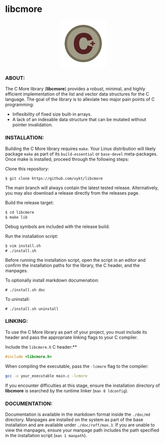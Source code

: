 # libcmore

<p align="center">
    <img src="libcmore.png" width="150" height="150">
</p>


### ABOUT:

The C More library (**libcmore**) provides a robust, minimal, and highly efficient implementation of the list and vector data structures for the C language. The goal of the library is to alleviate two major pain points of C programming:

- Inflexibility of fixed size built-in arrays.
- A lack of an indexable data structure that can be mutated without pointer invalidation.


### INSTALLATION:

Building the C More library requires `make`. Your Linux distribution will likely package `make` as part of its `build-essential` or `base-devel` meta-packages. Once make is installed, proceed through the following steps:


Clone this repository:
```
$ git clone https://github.com/vykt/libcmore
```
The main branch will always contain the latest tested release. Alternatively, you may also download a release directly from the releases page.


Build the release target:
```
$ cd libcmore
$ make lib
```
Debug symbols are included with the release build.


Run the installation script:
```
$ vim install.sh
# ./install.sh
```
Before running the installation script, open the script in an editor and confirm the installation paths for the library, the C header, and the manpages.

To optionally install markdown documenation:
```
# ./install.sh doc
```

To uninstall:
```
# ./install.sh uninstall
```


### LINKING:

To use the C More library as part of your project, you must include its header and pass the appropriate linking flags to your C compiler.

Include the `libcmore.h` C header:**
```c
#include <libcmore.h>
```


When compiling the executable, pass the `-lcmore` flag to the compiler:
```bash
gcc -o your_executable main.c -lcmore
```
If you encounter difficulties at this stage, ensure the installation directory of **libcmore** is searched by the runtime linker (`man 8 ldconfig`).


### DOCUMENTATION:

Documentation is available in the markdown format inside the `./doc/md` directory. Manpages are installed on the system as part of the base installation and are available under `./doc/roff/man.3`. If you are unable to view the manpages, ensure your manpage path includes the path specified in the installation script (`man 1 manpath`).
